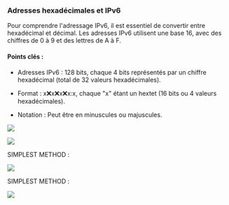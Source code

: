   

### Adresses hexadécimales et IPv6

Pour comprendre l'adressage IPv6, il est essentiel de convertir entre hexadécimal et décimal. Les adresses IPv6 utilisent une base 16, avec des chiffres de 0 à 9 et des lettres de A à F.

#### Points clés :

- Adresses IPv6 : 128 bits, chaque 4 bits représentés par un chiffre hexadécimal (total de 32 valeurs hexadécimales).
    
- Format : x:x:x:x:x:x:x:x, chaque "x" étant un hextet (16 bits ou 4 valeurs hexadécimales).
    
- Notation : Peut être en minuscules ou majuscules.
    

  

![](https://lh7-rt.googleusercontent.com/docsz/AD_4nXfNQT6sEFcAtVwLD38eQh4R1KU2TZ9nLmN89mMjuc92oLPJdTkETu6j3EoHJxnNxOr-h8aMYd9mwynuCv6NmzTuhyZmyTiPFuYpkAvW9daBpx1W6yMMUm-QfvJayrk0_r1UbWTdEWe7gOyOBcXYInrmUj5P?key=zTNS82bVuWeQ90OHsUAaRo6t)

  
  
  

![](https://lh7-rt.googleusercontent.com/docsz/AD_4nXdlOjuk8r6TjdJEz2Dh1VVS_P0dSxRCCzQZUD2jOyyKDwAF0c0a1BLHk3pmIQyQFND_cqxRtCf6ae4hJv5XUKRT5FvY-P6odNag2GPAzFvHPNty5IEZeqVxwIq8GEugpjx1h1EDd3xjc6JMmsYmuBfIvO5e?key=zTNS82bVuWeQ90OHsUAaRo6t)

SIMPLEST METHOD :

  

![](https://lh7-rt.googleusercontent.com/docsz/AD_4nXf9hL1o1sYTcwruabAvIi9XrS8oyY30FjbA9576fLacKHswW_FdvZ2rgIGsbOXcH_vrL1xFnopbK5PHz4ITuXaqrH9XztlxA4r39oXfP-zJKD3sogreLpiwXWbNCIetWz667eqQN4iBosLW3uGetgUto7vv?key=zTNS82bVuWeQ90OHsUAaRo6t)

  
  

SIMPLEST METHOD :

  
  

![](https://lh7-rt.googleusercontent.com/docsz/AD_4nXdlcWP5_KFDyMiHtM8PCtbFDmdKDMGdimo274F7Z7c7qQPV9zljtsMuzOQiEwnIgfPKOclgo1yRYu6XZW76vrsupgprK5AY-wgxb8ufq4uu0n8Ewk8hnWPDajySWWfAun_uY44sPiUDg5r1839BkBEka1Y?key=zTNS82bVuWeQ90OHsUAaRo6t)